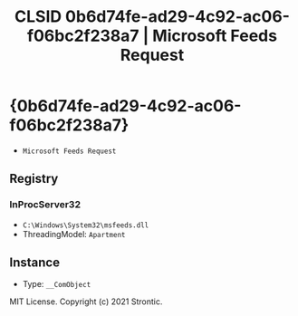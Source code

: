 ﻿---
title: "CLSID 0b6d74fe-ad29-4c92-ac06-f06bc2f238a7 | Microsoft Feeds Request"
excerpt: What is COM-Object CLSID 0b6d74fe-ad29-4c92-ac06-f06bc2f238a7?
---

# {0b6d74fe-ad29-4c92-ac06-f06bc2f238a7}

* `Microsoft Feeds Request`

## Registry


### InProcServer32

* `C:\Windows\System32\msfeeds.dll`
* ThreadingModel: `Apartment`

## Instance

* Type: `__ComObject`

MIT License. Copyright (c) 2021 Strontic.


